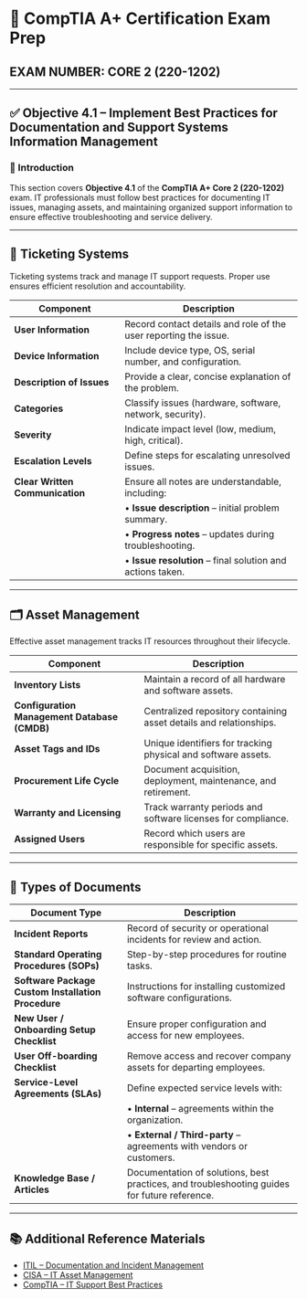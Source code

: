 # 🧠 CompTIA A+ Certification Exam Prep  
## EXAM NUMBER: CORE 2 (220-1202)

---

## ✅ Objective 4.1 – Implement Best Practices for Documentation and Support Systems Information Management

### 🎯 Introduction

This section covers **Objective 4.1** of the **CompTIA A+ Core 2 (220-1202)** exam. IT professionals must follow best practices for documenting IT issues, managing assets, and maintaining organized support information to ensure effective troubleshooting and service delivery.

---

## 📝 Ticketing Systems

Ticketing systems track and manage IT support requests. Proper use ensures efficient resolution and accountability.

| Component | Description |
|-----------|-------------|
| **User Information** | Record contact details and role of the user reporting the issue. |
| **Device Information** | Include device type, OS, serial number, and configuration. |
| **Description of Issues** | Provide a clear, concise explanation of the problem. |
| **Categories** | Classify issues (hardware, software, network, security). |
| **Severity** | Indicate impact level (low, medium, high, critical). |
| **Escalation Levels** | Define steps for escalating unresolved issues. |
| **Clear Written Communication** | Ensure all notes are understandable, including: |
|  | • **Issue description** – initial problem summary. |
|  | • **Progress notes** – updates during troubleshooting. |
|  | • **Issue resolution** – final solution and actions taken. |

---

## 🗂 Asset Management

Effective asset management tracks IT resources throughout their lifecycle.

| Component | Description |
|-----------|-------------|
| **Inventory Lists** | Maintain a record of all hardware and software assets. |
| **Configuration Management Database (CMDB)** | Centralized repository containing asset details and relationships. |
| **Asset Tags and IDs** | Unique identifiers for tracking physical and software assets. |
| **Procurement Life Cycle** | Document acquisition, deployment, maintenance, and retirement. |
| **Warranty and Licensing** | Track warranty periods and software licenses for compliance. |
| **Assigned Users** | Record which users are responsible for specific assets. |

---

## 📄 Types of Documents

| Document Type | Description |
|---------------|-------------|
| **Incident Reports** | Record of security or operational incidents for review and action. |
| **Standard Operating Procedures (SOPs)** | Step-by-step procedures for routine tasks. |
| **Software Package Custom Installation Procedure** | Instructions for installing customized software configurations. |
| **New User / Onboarding Setup Checklist** | Ensure proper configuration and access for new employees. |
| **User Off-boarding Checklist** | Remove access and recover company assets for departing employees. |
| **Service-Level Agreements (SLAs)** | Define expected service levels with: |
|  | • **Internal** – agreements within the organization. |
|  | • **External / Third-party** – agreements with vendors or customers. |
| **Knowledge Base / Articles** | Documentation of solutions, best practices, and troubleshooting guides for future reference. |

---

## 📚 Additional Reference Materials

- [ITIL – Documentation and Incident Management](https://www.axelos.com/best-practice-solutions/itil)  
- [CISA – IT Asset Management](https://www.cisa.gov/resources-tools/resources/asset-management)  
- [CompTIA – IT Support Best Practices](https://www.comptia.org/content/guides/best-practices-for-it-support)  
